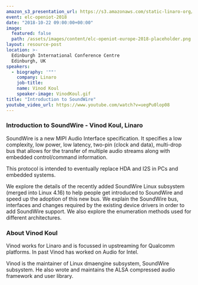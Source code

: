 ```yaml
---
amazon_s3_presentation_url: https://s3.amazonaws.com/static-linaro-org/event-resources/elc-openiot-2018/elc-openiot-2018-introduction-to-soundwire.pdf
event: elc-openiot-2018
date: "2018-10-22 09:00:00+00:00"
image:
  featured: false
  path: /assets/images/content/elc-openiot-europe-2018-placeholder.png
layout: resource-post
location: >-
  Edinburgh International Conference Centre
  Edinburgh, UK
speakers:
  - biography: '""'
    company: Linaro
    job-title:
    name: Vinod Koul
    speaker-image: VinodKoul.gif
title: "Introduction to SoundWire"
youtube_video_url: https://www.youtube.com/watch?v=uegPu0lop08
---
```


### Introduction to SoundWire - Vinod Koul, Linaro

SoundWire is a new MIPI Audio Interface specification. It specifies a low complexity, low power, low latency, two-pin (clock and data), multi-drop bus that allows for the transfer of multiple audio streams along with embedded control/command information.

This protocol is intended to eventually replace HDA and I2S in PCs and embedded systems.

We explore the details of the recently added SoundWire Linux subsystem (merged into Linux 4.16) to help people get introduced to SoundWire and speed up the adoption of this new bus. We explain the SoundWire bus, interfaces and changes required by the existing device drivers in order to add SoundWire support. We also explore the enumeration methods used for different architectures.

### About Vinod Koul

Vinod works for Linaro and is focussed in upstreaming for Qualcomm platforms. In past Vinod has worked on Audio for Intel.

Vinod is the maintainer of Linux dmaengine subsystem, SoundWire subsystem. He also wrote and maintains the ALSA compressed audio framework and user library.
